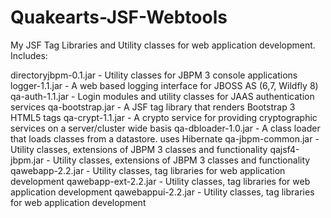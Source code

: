 # Quakearts-JSF-Webtools
My JSF Tag Libraries and Utility classes for web application development.
Includes:

directoryjbpm-0.1.jar - Utility classes for JBPM 3 console applications
logger-1.1.jar - A web based logging interface for JBOSS AS (6,7, Wildfly 8)
qa-auth-1.1.jar - Login modules and utility classes for JAAS authentication services
qa-bootstrap.jar - A JSF tag library that renders Bootstrap 3 HTML5 tags
qa-crypt-1.1.jar - A crypto service for providing cryptographic services on a server/cluster wide basis 
qa-dbloader-1.0.jar - A class loader that loads classes from a datastore. uses Hibernate
qa-jbpm-common.jar - Utility classes, extensions of JBPM 3 classes and functionality
qajsf4-jbpm.jar - Utility classes, extensions of JBPM 3 classes and functionality
qawebapp-2.2.jar - Utility classes, tag libraries for web application development
qawebapp-ext-2.2.jar - Utility classes, tag libraries for web application development
qawebappui-2.2.jar - Utility classes, tag libraries for web application development
